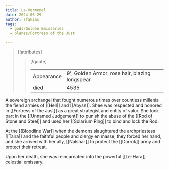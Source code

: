 ```yaml
---
title: La-Vermenel
date: 2024-06-29
author: sfakias
tags:
  - gods/Golden Emissaries
  - planes/Fortress of the Just

---
```


> [!attributes]
> 
> > [!quote]
> >
> > | | |
> > | --- | --- |
> > | Appearance | 9', Golden Armor, rose hair, blazing longspear |
> > | died | 4535 |


A sovereign archangel that fought numerous times over countless millenia the fiend armies of [[Hell]] and [[Abyss]]. Shee was respected and honored in [[Fortress of the Just]] as a great strategist and entity of valor. She took part in the [[Unnamed Judgement]] to punish the abuse of the [[Rod of Stone and Steel]] and used her [[Solarium Ring]] to bind and lock the Rod.

At the [[Bloodline War]] when the demons slaughtered the archpriestess [[Taira]] and the faithful people and clergy en masse, they forced her hand, and she arrived with her ally, [[Nalshar]] to protect the [[Darrok]] army and protect their retreat.

Upon her death, she was reincarnated into the powerful [[Le-Hara]] celestial emissary.